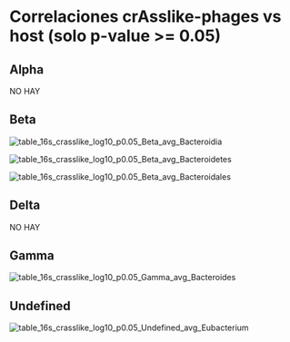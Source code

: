 # Correlaciones crAsslike-phages vs host (solo p-value >= 0.05)

## Alpha

NO HAY

<div style="page-break-after: always; break-after: page;"></div>

## Beta

![table_16s_crasslike_log10_p0.05_Beta_avg_Bacteroidia](/Users/luigui/Documents/mel_crassphage_2022/06_corr_spearman_host_crassfam/02_spearman_host_22samples_log10_p0.05/table_16s_crasslike_log10_p0.05_Beta_avg_Bacteroidia.png)

![table_16s_crasslike_log10_p0.05_Beta_avg_Bacteroidetes](/Users/luigui/Documents/mel_crassphage_2022/06_corr_spearman_host_crassfam/02_spearman_host_22samples_log10_p0.05/table_16s_crasslike_log10_p0.05_Beta_avg_Bacteroidetes.png)

![table_16s_crasslike_log10_p0.05_Beta_avg_Bacteroidales](/Users/luigui/Documents/mel_crassphage_2022/06_corr_spearman_host_crassfam/02_spearman_host_22samples_log10_p0.05/table_16s_crasslike_log10_p0.05_Beta_avg_Bacteroidales.png)

<div style="page-break-after: always; break-after: page;"></div>

## Delta

NO HAY

<div style="page-break-after: always; break-after: page;"></div>

## Gamma

![table_16s_crasslike_log10_p0.05_Gamma_avg_Bacteroides](/Users/luigui/Documents/mel_crassphage_2022/06_corr_spearman_host_crassfam/02_spearman_host_22samples_log10_p0.05/table_16s_crasslike_log10_p0.05_Gamma_avg_Bacteroides.png)

<div style="page-break-after: always; break-after: page;"></div>

## Undefined

![table_16s_crasslike_log10_p0.05_Undefined_avg_Eubacterium](/Users/luigui/Documents/mel_crassphage_2022/06_corr_spearman_host_crassfam/02_spearman_host_22samples_log10_p0.05/table_16s_crasslike_log10_p0.05_Undefined_avg_Eubacterium.png)

<div style="page-break-after: always; break-after: page;"></div>
